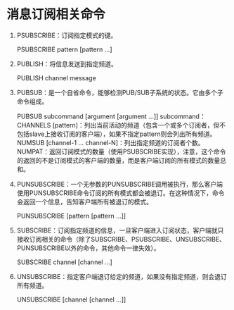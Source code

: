 # 消息订阅相关命令

1. PSUBSCRIBE：订阅指定模式的键。

    PSUBSCRIBE pattern [pattern ...]

2. PUBLISH：将信息发送到指定频道。

    PUBLISH channel message

3. PUBSUB：是一个自省命令，能够检测PUB/SUB子系统的状态。它由多个子命令组成。

    PUBSUB subcommand [argument [argument ...]]
        subcommand：
            CHANNELS [pattern]：列出当前活动的频道（包含一个或多个订阅者，但不包括slave上接收订阅的客户端），如果不指定pattern则会列出所有频道。
            NUMSUB [channel-1 ... channel-N]：列出指定频道的订阅者个数。
            NUMPAT：返回订阅模式的数量（使用PSUBSCRIBE实现），注意，这个命令的返回的不是订阅模式的客户端的数量，而是客户端订阅的所有模式的数量总和。

4. PUNSUBSCRIBE：一个无参数的PUNSUBSCRIBE调用被执行，那么客户端使用PUNSUBSCRIBE命令订阅的所有模式都会被退订。在这种情况下，命令会返回一个信息，告知客户端所有被退订的模式。

    PUNSUBSCRIBE [pattern [pattern ...]]

5. SUBSCRIBE：订阅指定频道的信息，一旦客户端进入订阅状态，客户端就只接收订阅相关的命令（除了SUBSCRIBE、PSUBSCRIBE、UNSUBSCRIBE、PUNSUBSCRIBE以外的命令，其他命令一律失效）。

    SUBSCRIBE channel [channel ...]

6. UNSUBSCRIBE：指定客户端退订给定的频道，如果没有指定频道，则会退订所有频道。

    UNSUBSCRIBE [channel [channel ...]]
